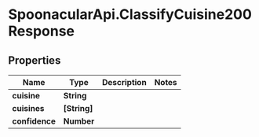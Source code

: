 # SpoonacularApi.ClassifyCuisine200Response

## Properties

Name | Type | Description | Notes
------------ | ------------- | ------------- | -------------
**cuisine** | **String** |  | 
**cuisines** | **[String]** |  | 
**confidence** | **Number** |  | 


